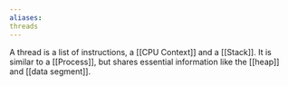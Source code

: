 ```yaml
---
aliases:
threads
---
```


A thread is a list of instructions, a [[CPU Context]] and a [[Stack]]. It is similar to a [[Process]], but shares essential information like the [[heap]] and [[data segment]].